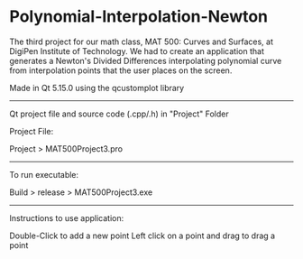 # Polynomial-Interpolation-Newton

The third project for our math class, MAT 500: Curves and Surfaces, at DigiPen Institute of Technology. We had to create an application that generates a Newton's Divided Differences interpolating polynomial curve from interpolation points that the user places on the screen.

Made in Qt 5.15.0 using the qcustomplot library

-------------------------------------------

Qt project file and source code (.cpp/.h) in 
"Project" Folder

Project File: 

Project > MAT500Project3.pro

-------------------------------------------

To run executable: 

Build > release > MAT500Project3.exe

-------------------------------------------

Instructions to use application:

Double-Click to add a new point
Left click on a point and drag to drag a point
